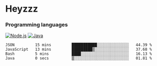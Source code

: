 # Heyzzz  

### Programming languages  

[![Node.js](https://img.shields.io/badge/-Node.js-262626?style=for-the-badge)](https://nodejs.org)
[![Java](https://img.shields.io/badge/-Java-262626?style=for-the-badge)](https://java.com)

<!--START_SECTION:waka-->

```text
JSON         15 mins         ███████████░░░░░░░░░░░░░░   44.39 %
JavaScript   13 mins         █████████▒░░░░░░░░░░░░░░░   37.68 %
Bash         5 mins          ████░░░░░░░░░░░░░░░░░░░░░   16.13 %
Java         0 secs          ▒░░░░░░░░░░░░░░░░░░░░░░░░   01.81 %
```

<!--END_SECTION:waka-->
